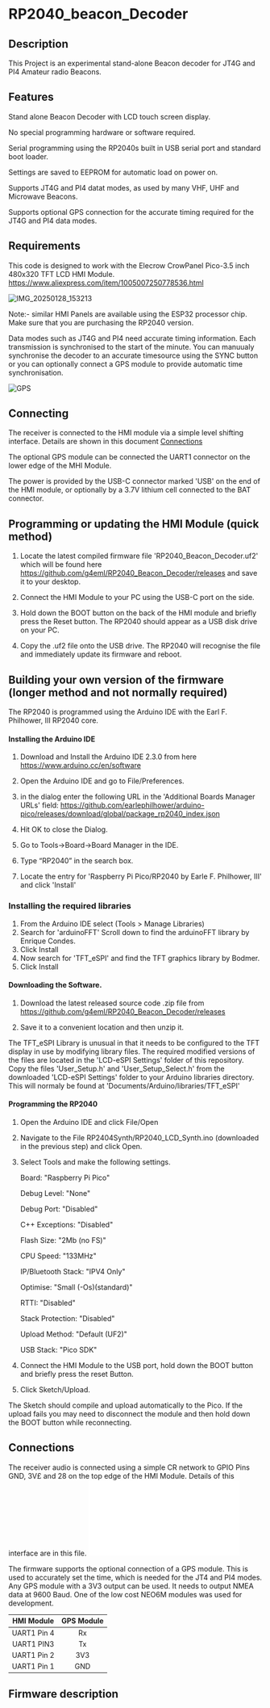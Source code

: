 # RP2040_beacon_Decoder

## Description

This Project is an experimental stand-alone Beacon decoder for JT4G and PI4 Amateur radio Beacons. 

## Features

Stand alone Beacon Decoder with LCD touch screen display. 

No special programming hardware or software required. 

Serial programming using the RP2040s built in USB serial port and standard boot loader. 

Settings are saved to EEPROM for automatic load on power on.

Supports JT4G and PI4 datat modes, as used by many VHF, UHF and Microwave Beacons. 

Supports optional GPS connection for the accurate timing required for the JT4G and PI4 data modes. 

## Requirements

This code is designed to work with the Elecrow CrowPanel Pico-3.5 inch 480x320 TFT LCD HMI Module. https://www.aliexpress.com/item/1005007250778536.html 

![IMG_20250128_153213](https://github.com/user-attachments/assets/226fca54-6678-45e9-b151-74a64b49ffde)

Note:- similar HMI Panels are available using the ESP32 processor chip. Make sure that you are purchasing the RP2040 version. 
 
Data modes such as JT4G and PI4 need accurate timing information. Each transmission is synchronised to the start of the minute. You can manuualy synchronise the decoder to an accurate timesource using the SYNC button or you can optionally connect a GPS module to provide automatic time synchronisation.  

![GPS](https://github.com/user-attachments/assets/53ceb650-0525-4138-a7ff-bff1f450c409)

## Connecting

The receiver is connected to the HMI module via a simple level shifting interface. Details are shown in this document [Connections](Documents/Beacon_Decoder.pdf)

The optional GPS module can be connected the UART1 connector on the lower edge of the MHI Module. 

The power is provided by the USB-C connector marked 'USB' on the end of the HMI module, or optionally by a 3.7V lithium cell connected to the BAT connector. 


## Programming or updating the HMI Module (quick method) 

1. Locate the latest compiled firmware file 'RP2040_Beacon_Decoder.uf2' which will be found here https://github.com/g4eml/RP2040_Beacon_Decoder/releases and save it to your desktop. 

2. Connect the HMI Module to your PC using the USB-C port on the side. 

3. Hold down the BOOT button on the back of the HMI module and briefly press the Reset button. The RP2040 should appear as a USB disk drive on your PC.

3. Copy the .uf2 file onto the USB drive. The RP2040 will recognise the file and immediately update its firmware and reboot.

## Building your own version of the firmware (longer method and not normally required)

The RP2040 is programmed using the Arduino IDE with the Earl F. Philhower, III  RP2040 core. 

#### Installing the Arduino IDE

1. Download and Install the Arduino IDE 2.3.0 from here https://www.arduino.cc/en/software

2. Open the Arduino IDE and go to File/Preferences.

3. in the dialog enter the following URL in the 'Additional Boards Manager URLs' field: https://github.com/earlephilhower/arduino-pico/releases/download/global/package_rp2040_index.json

4. Hit OK to close the Dialog.

5. Go to Tools->Board->Board Manager in the IDE.

6. Type “RP2040” in the search box.

7. Locate the entry for 'Raspberry Pi Pico/RP2040 by Earle F. Philhower, III' and click 'Install'

### Installing the required libraries

1. From the Arduino IDE select (Tools > Manage Libraries)
2. Search for 'arduinoFFT' Scroll down to find the arduinoFFT library by Enrique Condes.
3. Click Install
4. Now search for 'TFT_eSPI' and find the TFT graphics library by Bodmer.
5. Click Install

#### Downloading the Software.

1. Download the latest released source code .zip file from https://github.com/g4eml/RP2040_Beacon_Decoder/releases

2. Save it to a convenient location and then unzip it. 

The TFT_eSPI Library is unusual in that it needs to be configured to the TFT display in use by modifying library files. 
The required modified versions of the files are located in the 'LCD-eSPI Settings' folder of this repository. 
Copy the files 'User_Setup.h' and 'User_Setup_Select.h' from  the downloaded 'LCD-eSPI Settings' folder to your Arduino libraries directory.
This will normaly be found at 'Documents/Arduino/libraries/TFT_eSPI'

#### Programming the RP2040

1. Open the Arduino IDE and click File/Open

2. Navigate to the File RP2404Synth/RP2040_LCD_Synth.ino (downloaded in the previous step) and click Open.

3. Select Tools and make the following settings.

   Board: "Raspberry Pi Pico"
   
   Debug Level: "None"

   Debug Port: "Disabled"

   C++ Exceptions: "Disabled"

   Flash Size: "2Mb (no FS)"

   CPU Speed: "133MHz"

   IP/Bluetooth Stack: "IPV4 Only"

   Optimise: "Small (-Os)(standard)"

   RTTI: "Disabled"

   Stack Protection: "Disabled"

   Upload Method: "Default (UF2)"

   USB Stack: "Pico SDK"  

5. Connect the HMI Module to the USB port, hold down the BOOT button and briefly press the reset Button. 

6. Click Sketch/Upload.

The Sketch should compile and upload automatically to the Pico. If the upload fails you may need to disconnect the module and then hold down the BOOT button while reconnecting. 

## Connections

The receiver audio is connected using a simple CR network to GPIO Pins GND, 3V£ and 28 on the top edge of the HMI Module. 
Details of this interface are in this file.  ![Interface](Documents/Beacon_Decoder.pdf)

The firmware supports the optional connection of a GPS module. This is used to accurately set the time, which is needed for the JT4 and PI4 modes. Any GPS module with a 3V3 output can be used. It needs to output NMEA data at 9600 Baud. One of the low cost NEO6M modules was used for development. 

| HMI Module | GPS Module |
| :---:  |    :---:   |
|UART1 Pin 4    |Rx          |
|UART1 PIN3 |Tx          |
|UART1 Pin 2|3V3|
|UART1 Pin 1|GND|



## Firmware description

## 
